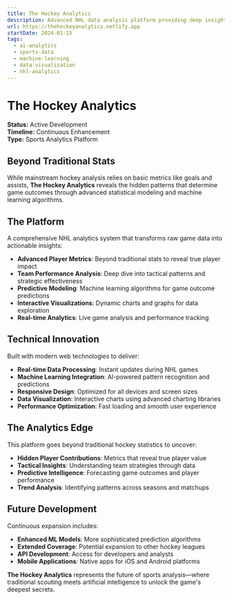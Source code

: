 ```yaml
---
title: The Hockey Analytics
description: Advanced NHL data analysis platform providing deep insights into player performance, team strategies, and game dynamics through statistical modeling and machine learning
url: https://thehockeyanalytics.netlify.app
startDate: 2024-01-15
tags:
  - ai-analytics
  - sports-data
  - machine-learning
  - data-visualization
  - nhl-analytics
---
```


# The Hockey Analytics

**Status:** Active Development  
**Timeline:** Continuous Enhancement  
**Type:** Sports Analytics Platform

## Beyond Traditional Stats

While mainstream hockey analysis relies on basic metrics like goals and assists, **The Hockey Analytics** reveals the hidden patterns that determine game outcomes through advanced statistical modeling and machine learning algorithms.

## The Platform

A comprehensive NHL analytics system that transforms raw game data into actionable insights:

- **Advanced Player Metrics**: Beyond traditional stats to reveal true player impact
- **Team Performance Analysis**: Deep dive into tactical patterns and strategic effectiveness  
- **Predictive Modeling**: Machine learning algorithms for game outcome predictions
- **Interactive Visualizations**: Dynamic charts and graphs for data exploration
- **Real-time Analytics**: Live game analysis and performance tracking

## Technical Innovation

Built with modern web technologies to deliver:
- **Real-time Data Processing**: Instant updates during NHL games
- **Machine Learning Integration**: AI-powered pattern recognition and predictions
- **Responsive Design**: Optimized for all devices and screen sizes
- **Data Visualization**: Interactive charts using advanced charting libraries
- **Performance Optimization**: Fast loading and smooth user experience

## The Analytics Edge

This platform goes beyond traditional hockey statistics to uncover:
- **Hidden Player Contributions**: Metrics that reveal true player value
- **Tactical Insights**: Understanding team strategies through data
- **Predictive Intelligence**: Forecasting game outcomes and player performance
- **Trend Analysis**: Identifying patterns across seasons and matchups

## Future Development

Continuous expansion includes:
- **Enhanced ML Models**: More sophisticated prediction algorithms
- **Extended Coverage**: Potential expansion to other hockey leagues
- **API Development**: Access for developers and analysts
- **Mobile Applications**: Native apps for iOS and Android platforms

**The Hockey Analytics** represents the future of sports analysis—where traditional scouting meets artificial intelligence to unlock the game's deepest secrets.
